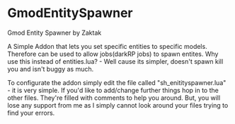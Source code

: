 # GmodEntitySpawner
Gmod Entity Spawner by Zaktak

A Simple Addon that lets you set specific entities to specific models.
Therefore can be used to allow jobs(darkRP jobs) to spawn entites.
Why use this instead of entities.lua? - Well cause its simpler, doesn't
spawn kill you and isn't buggy as much.

To configurate the addon simply edit the file called "sh_enitityspawner.lua" - it is very simple.
If you'd like to add/change further things hop in to the other files. They're filled with
comments to help you around. But, you will lose any support from me as I simply cannot look
around your files trying to find your errors.
